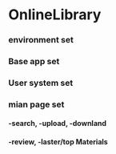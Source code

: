 # OnlineLibrary
### environment set
### Base app set
### User system set
### mian page set
#### -search, -upload, -downland
#### -review, -laster/top Materials